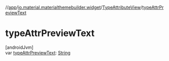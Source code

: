 //[app](../../../index.md)/[io.material.materialthemebuilder.widget](../index.md)/[TypeAttributeView](index.md)/[typeAttrPreviewText](type-attr-preview-text.md)

# typeAttrPreviewText

[androidJvm]\
var [typeAttrPreviewText](type-attr-preview-text.md): [String](https://kotlinlang.org/api/latest/jvm/stdlib/kotlin/-string/index.html)
